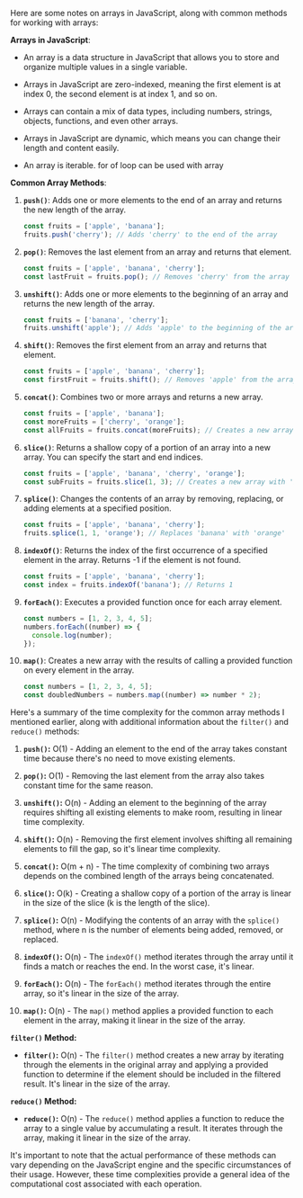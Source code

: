Here are some notes on arrays in JavaScript, along with common methods for working with arrays:

**Arrays in JavaScript**:

- An array is a data structure in JavaScript that allows you to store and organize multiple values in a single variable.

- Arrays in JavaScript are zero-indexed, meaning the first element is at index 0, the second element is at index 1, and so on.

- Arrays can contain a mix of data types, including numbers, strings, objects, functions, and even other arrays.

- Arrays in JavaScript are dynamic, which means you can change their length and content easily.
- An array is iterable. for of loop can be used with array

**Common Array Methods**:

1. **`push()`**: Adds one or more elements to the end of an array and returns the new length of the array.

   ```javascript
   const fruits = ['apple', 'banana'];
   fruits.push('cherry'); // Adds 'cherry' to the end of the array
   ```

2. **`pop()`**: Removes the last element from an array and returns that element.

   ```javascript
   const fruits = ['apple', 'banana', 'cherry'];
   const lastFruit = fruits.pop(); // Removes 'cherry' from the array
   ```

3. **`unshift()`**: Adds one or more elements to the beginning of an array and returns the new length of the array.

   ```javascript
   const fruits = ['banana', 'cherry'];
   fruits.unshift('apple'); // Adds 'apple' to the beginning of the array
   ```

4. **`shift()`**: Removes the first element from an array and returns that element.

   ```javascript
   const fruits = ['apple', 'banana', 'cherry'];
   const firstFruit = fruits.shift(); // Removes 'apple' from the array
   ```

5. **`concat()`**: Combines two or more arrays and returns a new array.

   ```javascript
   const fruits = ['apple', 'banana'];
   const moreFruits = ['cherry', 'orange'];
   const allFruits = fruits.concat(moreFruits); // Creates a new array with all fruits
   ```

6. **`slice()`**: Returns a shallow copy of a portion of an array into a new array. You can specify the start and end indices.

   ```javascript
   const fruits = ['apple', 'banana', 'cherry', 'orange'];
   const subFruits = fruits.slice(1, 3); // Creates a new array with 'banana' and 'cherry'
   ```

7. **`splice()`**: Changes the contents of an array by removing, replacing, or adding elements at a specified position.

   ```javascript
   const fruits = ['apple', 'banana', 'cherry'];
   fruits.splice(1, 1, 'orange'); // Replaces 'banana' with 'orange'
   ```

8. **`indexOf()`**: Returns the index of the first occurrence of a specified element in the array. Returns -1 if the element is not found.

   ```javascript
   const fruits = ['apple', 'banana', 'cherry'];
   const index = fruits.indexOf('banana'); // Returns 1
   ```

9. **`forEach()`**: Executes a provided function once for each array element.

   ```javascript
   const numbers = [1, 2, 3, 4, 5];
   numbers.forEach((number) => {
     console.log(number);
   });
   ```

10. **`map()`**: Creates a new array with the results of calling a provided function on every element in the array.

    ```javascript
    const numbers = [1, 2, 3, 4, 5];
    const doubledNumbers = numbers.map((number) => number * 2);
    ```

Here's a summary of the time complexity for the common array methods I mentioned earlier, along with additional information about the `filter()` and `reduce()` methods:

1. **`push()`:** O(1) - Adding an element to the end of the array takes constant time because there's no need to move existing elements.

2. **`pop()`:** O(1) - Removing the last element from the array also takes constant time for the same reason.

3. **`unshift()`:** O(n) - Adding an element to the beginning of the array requires shifting all existing elements to make room, resulting in linear time complexity.

4. **`shift()`:** O(n) - Removing the first element involves shifting all remaining elements to fill the gap, so it's linear time complexity.

5. **`concat()`:** O(m + n) - The time complexity of combining two arrays depends on the combined length of the arrays being concatenated.

6. **`slice()`:** O(k) - Creating a shallow copy of a portion of the array is linear in the size of the slice (k is the length of the slice).

7. **`splice()`:** O(n) - Modifying the contents of an array with the `splice()` method, where n is the number of elements being added, removed, or replaced.

8. **`indexOf()`:** O(n) - The `indexOf()` method iterates through the array until it finds a match or reaches the end. In the worst case, it's linear.

9. **`forEach()`:** O(n) - The `forEach()` method iterates through the entire array, so it's linear in the size of the array.

10. **`map()`:** O(n) - The `map()` method applies a provided function to each element in the array, making it linear in the size of the array.

**`filter()` Method:**

- **`filter()`:** O(n) - The `filter()` method creates a new array by iterating through the elements in the original array and applying a provided function to determine if the element should be included in the filtered result. It's linear in the size of the array.

**`reduce()` Method:**

- **`reduce()`:** O(n) - The `reduce()` method applies a function to reduce the array to a single value by accumulating a result. It iterates through the array, making it linear in the size of the array.

It's important to note that the actual performance of these methods can vary depending on the JavaScript engine and the specific circumstances of their usage. However, these time complexities provide a general idea of the computational cost associated with each operation.

